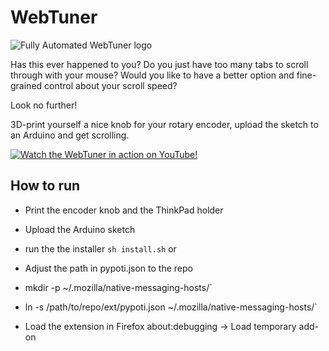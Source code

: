 # WebTuner

![Fully Automated WebTuner logo](https://raw.githubusercontent.com/tachiniererin/webtuner/master/webtuner_logo.png "Fully Automated WebTuner")

Has this ever happened to you? Do you just have too many tabs to scroll through with your mouse?
Would you like to have a better option and fine-grained control about your scroll speed?

Look no further!

3D-print yourself a nice knob for your rotary encoder, upload the sketch to an Arduino and get scrolling.

[![Watch the WebTuner in action on YouTube!](https://img.youtube.com/vi/nNiJmV_KFPg/0.jpg)](https://www.youtube.com/watch?v=nNiJmV_KFPg)

## How to run

- Print the encoder knob and the ThinkPad holder
- Upload the Arduino sketch
- run the the installer `sh install.sh` or

- Adjust the path in pypoti.json to the repo
- mkdir -p ~/.mozilla/native-messaging-hosts/`
- ln -s /path/to/repo/ext/pypoti.json ~/.mozilla/native-messaging-hosts/`
- Load the extension in Firefox about:debugging -> Load temporary add-on
